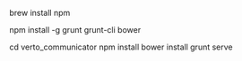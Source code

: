 brew install npm

npm install -g grunt grunt-cli bower

cd verto_communicator
npm install
bower install
grunt serve